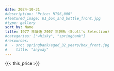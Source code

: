 ```yaml
---
date: 2024-10-31
#description: "Price: NT$6,000"
#featured_image: 01_box_and_bottle_front.jpg
#type: gallery
sort_by: Name
title: 1977 年釀造 2007 年裝瓶 (Scott's Selection)
#categories: ["whisky", "springbank"]
#resources:
#  - src: springbank/aged_32_years/box_front.jpg
#    title: "anyway"
---
```

{{< this_price >}}
